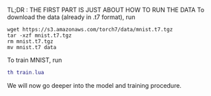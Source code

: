 TL;DR : THE FIRST PART IS JUST ABOUT HOW TO RUN THE DATA
To download the data (already in .t7 format), run
```Shell
wget https://s3.amazonaws.com/torch7/data/mnist.t7.tgz
tar -xzf mnist.t7.tgz
rm mnist.t7.tgz
mv mnist.t7 data
```

To train MNIST, run
```Lua
th train.lua
```

We will now go deeper into the model and training procedure.

